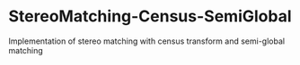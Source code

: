 # StereoMatching-Census-SemiGlobal
Implementation of stereo matching with census transform and semi-global matching
